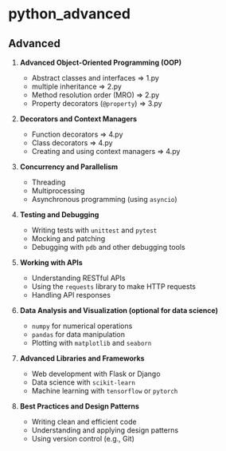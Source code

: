 # python_advanced

## Advanced
1. **Advanced Object-Oriented Programming (OOP)**
   - Abstract classes and interfaces => 1.py
   - multiple inheritance => 2.py
   - Method resolution order (MRO) => 2.py
   - Property decorators (`@property`) => 3.py

2. **Decorators and Context Managers**
   - Function decorators => 4.py
   - Class decorators => 4.py
   - Creating and using context managers => 4.py

3. **Concurrency and Parallelism**
   - Threading
   - Multiprocessing
   - Asynchronous programming (using `asyncio`)

4. **Testing and Debugging**
   - Writing tests with `unittest` and `pytest`
   - Mocking and patching
   - Debugging with `pdb` and other debugging tools

5. **Working with APIs**
   - Understanding RESTful APIs
   - Using the `requests` library to make HTTP requests
   - Handling API responses

6. **Data Analysis and Visualization (optional for data science)**
   - `numpy` for numerical operations
   - `pandas` for data manipulation
   - Plotting with `matplotlib` and `seaborn`

7. **Advanced Libraries and Frameworks**
   - Web development with Flask or Django
   - Data science with `scikit-learn`
   - Machine learning with `tensorflow` or `pytorch`

8. **Best Practices and Design Patterns**
   - Writing clean and efficient code
   - Understanding and applying design patterns
   - Using version control (e.g., Git)
